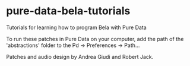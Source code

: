 # pure-data-bela-tutorials
Tutorials for learning how to program Bela with Pure Data

To run these patches in Pure Data on your computer, add the path of the 'abstractions' folder to the Pd -> Preferences -> Path...

Patches and audio design by Andrea Giudi and Robert Jack.
